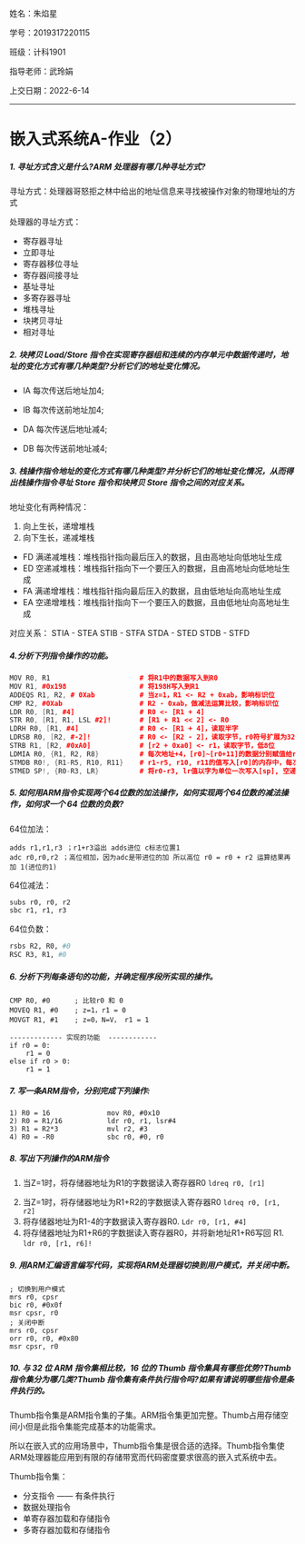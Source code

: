 姓名：朱焰星

学号：2019317220115

班级：计科1901

指导老师：武玲娟

上交日期：2022-6-14

-----

# 嵌入式系统A-作业（2）

##### 1. 寻址方式含义是什么?ARM 处理器有哪几种寻址方式?

寻址方式：处理器哥怒拒之林中给出的地址信息来寻找被操作对象的物理地址的方式

处理器的寻址方式：

- 寄存器寻址
- 立即寻址
- 寄存器移位寻址
- 寄存器间接寻址
- 基址寻址
- 多寄存器寻址
- 堆栈寻址
- 块拷贝寻址
- 相对寻址

##### 2. 块拷贝 Load/Store 指令在实现寄存器组和连续的内存单元中数据传递时，地址的变化方式有哪几种类型?分析它们的地址变化情况。

- IA 每次传送后地址加4; 

- IB 每次传送前地址加4; 

- DA 每次传送后地址减4; 

- DB 每次传送前地址减4; 

  

##### 3. 栈操作指令地址的变化方式有哪几种类型?并分析它们的地址变化情况，从而得出栈操作指令寻址 Store 指令和块拷贝 Store 指令之间的对应关系。

地址变化有两种情况：

1. 向上生长，递增堆栈
2. 向下生长，递减堆栈

- FD 满递减堆栈：堆栈指针指向最后压入的数据，且由高地址向低地址生成
- ED 空递减堆栈：堆栈指针指向下一个要压入的数据，且由高地址向低地址生成
- FA 满递增堆栈：堆栈指针指向最后压入的数据，且由低地址向高地址生成
- EA 空递增堆栈：堆栈指针指向下一个要压入的数据，且由低地址向高地址生成

对应关系：
STIA - STEA
STIB - STFA
STDA - STED
STDB - STFD



##### 4.分析下列指令操作的功能。

```c++
MOV R0, R1						# 将R1中的数据写入到R0
MOV R1, #0x198					# 将198H写入到R1
ADDEQS R1, R2, # 0Xab			# 当z=1，R1 <- R2 + 0xab，影响标识位
CMP R2, #0Xab					# R2 - 0xab，做减法运算比较，影响标识位
LDR R0, [R1, #4]				# R0 <- [R1 + 4]
STR R0, [R1, R1, LSL #2]! 		# [R1 + R1 << 2] <- R0
LDRH R0, [R1, #4]				# R0 <- [R1 + 4]，读取半字
LDRSB R0, [R2, #-2]!			# R0 <- [R2 - 2]，读取字节，r0符号扩展为32位
STRB R1, [R2, #0xA0] 			# [r2 + 0xa0] <- r1，读取字节，低8位
LDMIA R0, {R1, R2, R8} 			# 每次地址+4，[r0]~[r0+11]的数据分别赋值给r1, r2, r8
STMDB R0!, {R1-R5, R10, R11} 	# r1-r5, r10, r11的值写入[r0]的内存中，每次传送前地址减4，改变r0
STMED SP!, {R0-R3, LR}			# 将r0-r3, lr值以字为单位一次写入[sp], 空递减堆栈
```



##### 5. 如何用ARM指令实现两个64位数的加法操作，如何实现两个64位数的减法操作，如何求一个 64 位数的负数?

64位加法：

```
adds r1,r1,r3 ；r1+r3溢出 adds进位 c标志位置1
adc r0,r0,r2 ；高位相加，因为adc是带进位的加 所以高位 r0 = r0 + r2 运算结果再加 1(进位的1)
```

64位减法：

```python
subs r0, r0, r2
sbc r1, r1, r3
```

64位负数：

```python
rsbs R2, R0, #0
RSC R3, R1, #0
```



##### 6. 分析下列每条语句的功能，并确定程序段所实现的操作。

```assembly
CMP R0, #0		; 比较r0 和 0
MOVEQ R1, #0	; z=1，r1 = 0
MOVGT R1, #1	; z=0，N=V， r1 = 1

------------- 实现的功能  ------------
if r0 = 0:
	r1 = 0
else if r0 > 0:
	r1 = 1
```

##### 7. 写一条ARM指令，分别完成下列操作:


```assembly
1) R0 = 16				mov R0, #0x10
2) R0 = R1/16			ldr r0, r1, lsr#4 
3) R1 = R2*3   			mvl r2, #3
4) R0 = -R0				sbc r0, #0, r0
```

##### 8. 写出下列操作的ARM指令

1. 当Z=1时，将存储器地址为R1的字数据读入寄存器R0	`ldreq r0, [r1]`

2) 当Z=1时，将存储器地址为R1+R2的字数据读入寄存器R0  `ldreq r0, [r1, r2]`   
3) 将存储器地址为R1-4的字数据读入寄存器R0. `Ldr r0, [r1, #4]` 
4) 将存储器地址为R1+R6的字数据读入寄存器R0，并将新地址R1+R6写回 R1. `ldr r0, [r1, r6]!` 

##### 9. 用ARM汇编语言编写代码，实现将ARM处理器切换到用户模式，并关闭中断。

```assembly
; 切换到用户模式
mrs r0, cpsr
bic r0, #0x0f
msr cpsr, r0
; 关闭中断
mrs r0, cpsr
orr r0, r0, #0x80
msr cpsr, r0
```

##### 10. 与 32 位 ARM 指令集相比较，16 位的 Thumb 指令集具有哪些优势?Thumb 指令集分为哪几类?Thumb 指令集有条件执行指令吗?如果有请说明哪些指令是条件执行的。

Thumb指令集是ARM指令集的子集。ARM指令集更加完整。Thumb占用存储空间小但是此指令集能完成基本的功能需求。

所以在嵌入式的应用场景中，Thumb指令集是很合适的选择。Thumb指令集使ARM处理器能应用到有限的存储带宽而代码密度要求很高的嵌入式系统中去。

Thumb指令集：

- 分支指令 —— 有条件执行
- 数据处理指令
- 单寄存器加载和存储指令
- 多寄存器加载和存储指令

